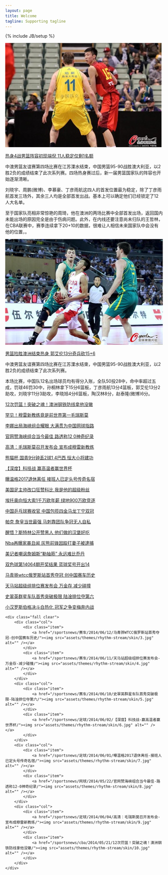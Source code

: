 ```yaml
---
layout: page
title: Welcome
tagline: Supporting tagline
---
```

{% include JB/setup %}

<!-- Read [Jekyll Quick Start](http://jekyllbootstrap.com/usage/jekyll-quick-start.html)

Complete usage and documentation available at: [Jekyll Bootstrap](http://jekyllbootstrap.com)

## Update Author Attributes

In `_config.yml` remember to specify your own data:
    
    title : My Blog =)
    
    author :
      name : Name Lastname
      email : blah@email.test
      github : username
      twitter : username

The theme should reference these variables whenever needed.
    
## Sample Posts

This blog contains sample posts which help stage pages and blog data.
When you don't need the samples anymore just delete the `_posts/core-samples` folder.

    $ rm -rf _posts/core-samples

Here's a sample "posts list". -->

<div class="bodyarea">
	<div class="newslist">
		<div class="item clear">
			<div class="pic"><a href="/sportsnews/cba/2014/05/26/热身4战男篮阵容初现端倪-11人稳定仅剩1名额/"><img src="assets/themes/rhythm-stream/skin/1.jpg" alt="" /></a></div>
			<div class="newscontent">
				<p class="tx_24"><a href="/sportsnews/cba/2014/05/26/热身4战男篮阵容初现端倪-11人稳定仅剩1名额/">热身4战男篮阵容初现端倪 11人稳定仅剩1名额</a></p>
				<p class="tx_14">中澳男篮友谊赛第四场比赛在江苏溧水结束，中国男篮95-90战胜澳大利亚，以2胜2负的成绩结束了此次系列赛。四场热身赛过后，新一届男篮国家队的阵容也开始逐渐清晰。</p><p class="tx_14">
刘晓宇、周鹏(微博)、李慕豪、丁彦雨航这四人的首发位置最为稳定，除了丁彦雨航首发三场外，其余三人均是全部首发出战。基本上可以确定他们已经锁定了12人大名单。</p>
<p>至于国家队亮相非常惊艳的周琦，他在澳洲的两场比赛中全部首发出场，返回国内未能出场的原因完全是由于伤病问题。此外，在内线还要注意尚未归队的王哲林，在CBA联赛中，赛季连续拿下20+10的数据，很难让人相信未来国家队中会没有他的位置，。</p>
			</div>
		</div>
		<div class="item clear">
			<div class="pic"><a href="/sportsnews/cba/2014/05/24/男篮险胜澳洲结束热身-郭艾伦13分奇兵砍15+6/"><img src="assets/themes/rhythm-stream/skin/2.jpg" alt="" /></a></div>
			<div class="newscontent">
				<p class="tx_24"><a href="/sportsnews/cba/2014/05/24/男篮险胜澳洲结束热身-郭艾伦13分奇兵砍15+6/">男篮险胜澳洲结束热身 郭艾伦13分奇兵砍15+6</a></p>
				<p class="tx_14">中澳男篮友谊赛第四场比赛在江苏溧水结束，中国男篮95-90战胜澳大利亚，以2胜2负的成绩结束了此次系列赛。</p><p class="tx_14">
本场比赛，中国队12名出场球员均有得分入账，全队50投28中，命中率超过五成，罚球46罚30中，孙桐林拿下15分6篮板，丁彦雨航13分4篮板，郭艾伦13分2助攻，刘晓宇11分3助攻，李晓旭4分6篮板，陶汉林8分，赵泰隆(微博)6分。</p>
			</div>
		</div>
	</div>
	<div class="newslist e_newslist_ho clear">
		<div class="ho">
		<div class="item clear">
			<div class="newscontent">
				<p class="tx_20"><a href="/sportsnews/cba/2014/05/21/12次罚篮！突破之魂！澳洲钢铁防线拿他没辙/">12次罚篮！突破之魂！澳洲钢铁防线拿他没辙</a></p>
			</div>
			<div class="newscontent">
				<p class="tx_20"><a href="/sportsnews/网球/2014/06/08/罕见！穆雷新教练竟是前世界第一毛瑞斯莫/">罕见！穆雷新教练竟是前世界第一毛瑞斯莫</a></p>
			</div>
			<div class="newscontent">
				<p class="tx_20"><a href="/sportsnews/网球/2014/05/25/李娜出局海峡组合耀眼-大满贯为中国网球指路/">李娜出局海峡组合耀眼 大满贯为中国网球指路</a></p>
			</div>
			<div class="newscontent">
				<p class="tx_20"><a href="/sportsnews/网球/2014/05/22/官网赞海峡组合当今最佳-路透称12-0神奇纪录/">官网赞海峡组合当今最佳 路透称12 0神奇纪录</a></p>
			</div>
			<div class="newscontent">
				<p class="tx_20"><a href="/sportsnews/足球/2014/06/04/高清：毛瑞斯莫召开发布会-宣布成穆雷新教练/">高清：毛瑞斯莫召开发布会 宣布成穆雷新教练</a></p>
			</div>
		</div>
		</div>
		<div class="ho">
		<div class="item clear">
			<div class="newscontent">
				<p class="tx_20"><a href="/sportsnews/足球/2014/06/03/熊猫杯-国青9分钟丢2球1-4巴西-恒大小将建功/">熊猫杯 国青9分钟丢2球1 4巴西 恒大小将建功</a></p>
			</div>
			<div class="newscontent">
				<p class="tx_20"><a href="/sportsnews/足球/2014/06/02/【深度】科技战-赢高温者赢世界杯/">【深度】科技战 赢高温者赢世界杯</a></p>
			</div>
			<div class="newscontent">
				<p class="tx_20"><a href="/sportsnews/足球/2014/06/01/曝温格2017退休离任-接班人已定头号传奇名宿/">曝温格2017退休离任 接班人已定头号传奇名宿</a></p>
			</div>
			<div class="newscontent">
				<p class="tx_20"><a href="/sportsnews/足球/2014/05/30/美国足主帅改口狂赞科比-我是他的超级粉丝/">美国足主帅改口狂赞科比 我是他的超级粉丝</a></p>
			</div>
			<div class="newscontent">
				<p class="tx_20"><a href="/sportsnews/足球/2014/05/23/埃托奥向恒大索1千万欧年薪-绿地900万欧竞逐/">埃托奥向恒大索1千万欧年薪 绿地900万欧竞逐</a></p>
			</div>
		</div>
		</div>
		<div class="ho">
		<div class="item clear">
			<div class="newscontent">
				<p class="tx_20"><a href="/sportsnews/乒乓球/2014/05/27/中国乒乓球赛收官-中国包揽四金马龙丁宁双冠/">中国乒乓球赛收官 中国包揽四金马龙丁宁双冠</a></p>
			</div>
			<div class="newscontent">
				<p class="tx_20"><a href="/sportsnews/nba/2014/06/08/帕克-詹皇当世最强-马刺靠团队争冠无人自私/">帕克 詹皇当世最强 马刺靠团队争冠无人自私</a></p>
			</div>
			<div class="newscontent">
				<p class="tx_20"><a href="/sportsnews/nba/2014/05/31/醒悟？斯特林公开赞黑人-他们做的汉堡好吃/">醒悟？斯特林公开赞黑人 他们做的汉堡好吃</a></p>
			</div>
			<div class="newscontent">
				<p class="tx_20"><a href="/sportsnews/nba/2014/05/29/NBA再曝家暴丑闻-灰熊前锋因殴打妻子被逮捕/">Nba再曝家暴丑闻 灰熊前锋因殴打妻子被逮捕</a></p>
			</div>
			<div class="newscontent">
				<p class="tx_20"><a href="/sportsnews/nba/2014/05/28/美记者嘲讽詹姆斯“勒抽筋”-永远难比乔丹/">美记者嘲讽詹姆斯“勒抽筋” 永远难比乔丹</a></p>
			</div>
		</div>
		</div>
		<div class="ho">
		<div class="item clear">
			<div class="newscontent">
				<p class="tx_20"><a href="/sportsnews/彩票/2014/06/08/双色球第14064期开奖结果-蓝球奖号开出14/">双色球第14064期开奖结果 蓝球奖号开出14</a></p>
			</div>
			<div class="newscontent">
				<p class="tx_20"><a href="/sportsnews/赛车/2014/06/12/马青骅WTCC俄罗斯站首秀夺冠-创中国赛车历史/">马青骅wtcc俄罗斯站首秀夺冠 创中国赛车历史</a></p>
			</div>
			<div class="newscontent">
				<p class="tx_20"><a href="/sportsnews/赛车/2014/06/11/天马站超级组排位赛发布会-万金存-减少碰撞/">天马站超级组排位赛发布会 万金存 减少碰撞</a></p>
			</div>
			<div class="newscontent">
				<p class="tx_20"><a href="/sportsnews/赛车/2014/06/10/史翠英群星车队首秀突破极限-陆淦排位夺第六/">史翠英群星车队首秀突破极限 陆淦排位夺第六</a></p>
			</div>
			<div class="newscontent">
				<p class="tx_20"><a href="/sportsnews/赛车/2014/06/09/小汉罗斯伯格决斗白热化-冠军之争变梅奔内战/">小汉罗斯伯格决斗白热化 冠军之争变梅奔内战</a></p>
			</div>
		</div>
		</div>
	</div>

	<div class="fall clear">
		<div class="col">
			<div class="item">
				<a href="/sportsnews/赛车/2014/06/12/马青骅WTCC俄罗斯站首秀夺冠-创中国赛车历史/"><img src="assets/themes/rhythm-stream/skin/3.jpg" alt="" /></a>
			</div>
			<div class="item">
				<a href="/sportsnews/赛车/2014/06/11/天马站超级组排位赛发布会-万金存-减少碰撞/"><img src="assets/themes/rhythm-stream/skin/4.jpg" alt="" /></a>
			</div>
		</div>
		<div class="col">
			<div class="item">
				<a href="/sportsnews/赛车/2014/06/10/史翠英群星车队首秀突破极限-陆淦排位夺第六/"><img src="assets/themes/rhythm-stream/skin/5.jpg" alt="" /></a>
			</div>
			<div class="item">
				<a href="/sportsnews/足球/2014/06/02/【深度】科技战-赢高温者赢世界杯/"><img src="assets/themes/rhythm-stream/skin/6.jpg" alt="" /></a>
			</div>
		</div>
		<div class="col">
			<div class="item">
				<a href="/sportsnews/足球/2014/06/01/曝温格2017退休离任-接班人已定头号传奇名宿/"><img src="assets/themes/rhythm-stream/skin/7.jpg" alt="" /></a>
			</div>
			<div class="item">
				<a href="/sportsnews/网球/2014/05/22/官网赞海峡组合当今最佳-路透称12-0神奇纪录/"><img src="assets/themes/rhythm-stream/skin/8.jpg" alt="" /></a>
			</div>
		</div>
		<div class="col">
			<div class="item">
				<a href="/sportsnews/足球/2014/06/04/高清：毛瑞斯莫召开发布会-宣布成穆雷新教练/"><img src="assets/themes/rhythm-stream/skin/9.jpg" alt="" /></a>
			</div>
			<div class="item">
				<a href="/sportsnews/cba/2014/05/21/12次罚篮！突破之魂！澳洲钢铁防线拿他没辙/"><img src="assets/themes/rhythm-stream/skin/10.jpg" alt="" /></a>
			</div>
		</div>
	</div>

</div>

<!-- ## To-Do

This theme is still unfinished. If you'd like to be added as a contributor, [please fork](http://github.com/plusjade/jekyll-bootstrap)!
We need to clean up the themes, make theme usage guides with theme-specific markup examples. -->


